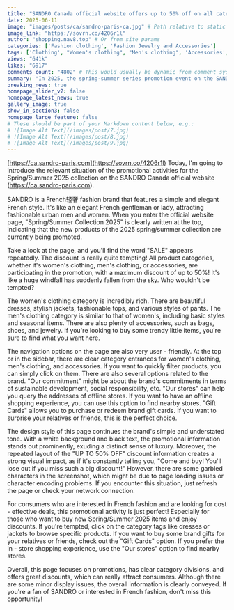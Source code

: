 ```yaml
---
title: "SANDRO Canada official website offers up to 50% off on all categories in the 2025 spring-summer collection."
date: 2025-06-11
image: "images/posts/ca/sandro-paris-ca.jpg" # Path relative to static or assets
image_link: "https://sovrn.co/4206r1l"
author: "shopping.nav8.top" # Or from site params
categories: ['Fashion clothing', 'Fashion Jewelry and Accessories']
tags: ['Clothing', "Women's clothing", "Men's clothing", 'Accessories', 'Dresses', 'Jackets', 'Pants', 'Handbags', 'Footwear', 'Online store services', 'Store query service', 'Promotion Information Services', 'Jewelry', 'Tops', 'Brand gift card']
views: "641k"
likes: "6917"
comments_count: "4802" # This would usually be dynamic from comment system
summary: "In 2025, the spring-summer series promotion event on the SANDRO Canada official website (https://ca.sandro - paris.com) is worth paying attention to. This brand features a French luxury style, with up to 50% off on all product categories. The website has clear product categories and a simple design with a touch of luxury. Although there are minor issues with garbled characters, the overall information is clear, making it suitable for consumers who pursue French fashion and cost - effectiveness. "
breaking_news: true   
homepage_slider_v2: false  
homepage_latest_news: true  
gallery_image: true  
show_in_section3: false
homepage_large_feature: false
# These should be part of your Markdown content below, e.g.:
# ![Image Alt Text](/images/post/7.jpg)
# ![Image Alt Text](/images/post/8.jpg)
# ![Image Alt Text](/images/post/9.jpg)
---
```

[https://ca.sandro-paris.com](https://sovrn.co/4206r1l)
Today, I'm going to introduce the relevant situation of the promotional activities for the Spring/Summer 2025 collection on the SANDRO Canada official website (https://ca.sandro-paris.com).

SANDRO is a French轻奢 fashion brand that features a simple and elegant French style. It's like an elegant French gentleman or lady, attracting fashionable urban men and women. When you enter the official website page, "Spring/Summer Collection 2025" is clearly written at the top, indicating that the new products of the 2025 spring/summer collection are currently being promoted.

Take a look at the page, and you'll find the word "SALE" appears repeatedly. The discount is really quite tempting! All product categories, whether it's women's clothing, men's clothing, or accessories, are participating in the promotion, with a maximum discount of up to 50%! It's like a huge windfall has suddenly fallen from the sky. Who wouldn't be tempted?

The women's clothing category is incredibly rich. There are beautiful dresses, stylish jackets, fashionable tops, and various styles of pants. The men's clothing category is similar to that of women's, including basic styles and seasonal items. There are also plenty of accessories, such as bags, shoes, and jewelry. If you're looking to buy some trendy little items, you're sure to find what you want here.

The navigation options on the page are also very user - friendly. At the top or in the sidebar, there are clear category entrances for women's clothing, men's clothing, and accessories. If you want to quickly filter products, you can simply click on them. There are also several options related to the brand. "Our commitment" might be about the brand's commitments in terms of sustainable development, social responsibility, etc. "Our stores" can help you query the addresses of offline stores. If you want to have an offline shopping experience, you can use this option to find nearby stores. "Gift Cards" allows you to purchase or redeem brand gift cards. If you want to surprise your relatives or friends, this is the perfect choice.

The design style of this page continues the brand's simple and understated tone. With a white background and black text, the promotional information stands out prominently, exuding a distinct sense of luxury. Moreover, the repeated layout of the "UP TO 50% OFF" discount information creates a strong visual impact, as if it's constantly telling you, "Come and buy! You'll lose out if you miss such a big discount!" However, there are some garbled characters in the screenshot, which might be due to page loading issues or character encoding problems. If you encounter this situation, just refresh the page or check your network connection.

For consumers who are interested in French fashion and are looking for cost - effective deals, this promotional activity is just perfect! Especially for those who want to buy new Spring/Summer 2025 items and enjoy discounts. If you're tempted, click on the category tags like dresses or jackets to browse specific products. If you want to buy some brand gifts for your relatives or friends, check out the "Gift Cards" option. If you prefer the in - store shopping experience, use the "Our stores" option to find nearby stores.

Overall, this page focuses on promotions, has clear category divisions, and offers great discounts, which can really attract consumers. Although there are some minor display issues, the overall information is clearly conveyed. If you're a fan of SANDRO or interested in French fashion, don't miss this opportunity! 
